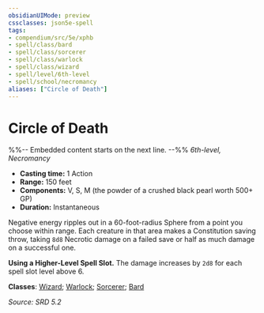 ```yaml
---
obsidianUIMode: preview
cssclasses: json5e-spell
tags:
- compendium/src/5e/xphb
- spell/class/bard
- spell/class/sorcerer
- spell/class/warlock
- spell/class/wizard
- spell/level/6th-level
- spell/school/necromancy
aliases: ["Circle of Death"]
---
```

# Circle of Death
%%-- Embedded content starts on the next line. --%%
*6th-level, Necromancy*  

- **Casting time:** 1 Action
- **Range:** 150 feet
- **Components:** V, S, M (the powder of a crushed black pearl worth 500+ GP)
- **Duration:** Instantaneous

Negative energy ripples out in a 60-foot-radius Sphere from a point you choose within range. Each creature in that area makes a Constitution saving throw, taking `8d8` Necrotic damage on a failed save or half as much damage on a successful one.

**Using a Higher-Level Spell Slot.** The damage increases by `2d8` for each spell slot level above 6.

**Classes**: [Wizard](list-spells-classes-wizard.md); [Warlock](list-spells-classes-warlock.md); [Sorcerer](list-spells-classes-sorcerer.md); [Bard](list-spells-classes-bard.md)

*Source: SRD 5.2*